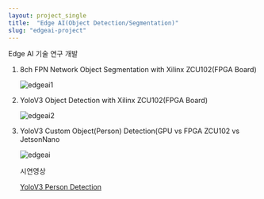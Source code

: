 ```yaml
---
layout: project_single
title:  "Edge AI(Object Detection/Segmentation)"
slug: "edgeai-project"
---
```

Edge AI 기술 연구 개발

1. 8ch FPN Network Object Segmentation with Xilinx ZCU102(FPGA Board)

    ![edgeai1]( https://leesangwon0114.github.io/static/projects/edgeai1.png)

2. YoloV3 Object Detection with Xilinx ZCU102(FPGA Board)

    ![edgeai2]( https://leesangwon0114.github.io/static/projects/edgeai2.jpeg )

3. YoloV3 Custom Object(Person) Detection(GPU vs FPGA ZCU102 vs JetsonNano

    ![edgeai]( https://leesangwon0114.github.io/static/projects/edgeai.png )

    시연영상

    [YoloV3 Person Detection](https://www.youtube.com/watch?v=lJLmaaCg7Bc&t=117s)